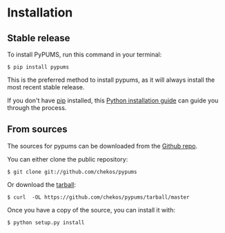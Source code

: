 Installation
============

Stable release
--------------

To install PyPUMS, run this command in your terminal:

```shell
$ pip install pypums
```

This is the preferred method to install pypums, as it will always
install the most recent stable release.

If you don\'t have [pip](https://pip.pypa.io) installed, this [Python installation guide](http://docs.python-guide.org/en/latest/starting/installation/) can guide you through the process.

From sources
------------

The sources for pypums can be downloaded from the [Github repo](https://github.com/chekos/pypums).

You can either clone the public repository:

```shell
$ git clone git://github.com/chekos/pypums
```

Or download the
[tarball](https://github.com/chekos/pypums/tarball/master):

```shell
$ curl  -OL https://github.com/chekos/pypums/tarball/master
```

Once you have a copy of the source, you can install it with:

```shell
$ python setup.py install
```
